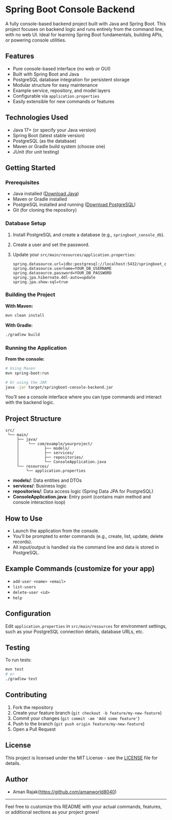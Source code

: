 # Spring Boot Console Backend

A fully console-based backend project built with Java and Spring Boot. This project focuses on backend logic and runs entirely from the command line, with no web UI. Ideal for learning Spring Boot fundamentals, building APIs, or powering console utilities.

## Features

- Pure console-based interface (no web or GUI)
- Built with Spring Boot and Java
- PostgreSQL database integration for persistent storage
- Modular structure for easy maintenance
- Example service, repository, and model layers
- Configurable via `application.properties`
- Easily extensible for new commands or features

## Technologies Used

- Java 17+ (or specify your Java version)
- Spring Boot (latest stable version)
- PostgreSQL (as the database)
- Maven or Gradle build system (choose one)
- JUnit (for unit testing)

## Getting Started

### Prerequisites

- Java installed ([Download Java](https://adoptopenjdk.net/))
- Maven or Gradle installed
- PostgreSQL installed and running ([Download PostgreSQL](https://www.postgresql.org/download/))
- Git (for cloning the repository)

### Database Setup

1. Install PostgreSQL and create a database (e.g., `springboot_console_db`).
2. Create a user and set the password.
3. Update your `src/main/resources/application.properties`:

    ```properties
    spring.datasource.url=jdbc:postgresql://localhost:5432/springboot_console_db
    spring.datasource.username=YOUR_DB_USERNAME
    spring.datasource.password=YOUR_DB_PASSWORD
    spring.jpa.hibernate.ddl-auto=update
    spring.jpa.show-sql=true
    ```

### Building the Project

**With Maven:**
```bash
mvn clean install
```

**With Gradle:**
```bash
./gradlew build
```

### Running the Application

**From the console:**
```bash
# Using Maven
mvn spring-boot:run

# Or using the JAR
java -jar target/springboot-console-backend.jar
```

You’ll see a console interface where you can type commands and interact with the backend logic.

## Project Structure

```
src/
 └── main/
     ├── java/
     │    └── com/example/yourproject/
     │           ├── models/
     │           ├── services/
     │           ├── repositories/
     │           └── ConsoleApplication.java
     └── resources/
         └── application.properties
```

- **models/**: Data entities and DTOs
- **services/**: Business logic
- **repositories/**: Data access logic (Spring Data JPA for PostgreSQL)
- **ConsoleApplication.java**: Entry point (contains main method and console interaction loop)

## How to Use

- Launch the application from the console.
- You’ll be prompted to enter commands (e.g., create, list, update, delete records).
- All input/output is handled via the command line and data is stored in PostgreSQL.

## Example Commands (customize for your app)

- `add-user <name> <email>`
- `list-users`
- `delete-user <id>`
- `help`

## Configuration

Edit `application.properties` in `src/main/resources` for environment settings, such as your PostgreSQL connection details, database URLs, etc.

## Testing

To run tests:
```bash
mvn test
# or
./gradlew test
```

## Contributing

1. Fork the repository
2. Create your feature branch (`git checkout -b feature/my-new-feature`)
3. Commit your changes (`git commit -am 'Add some feature'`)
4. Push to the branch (`git push origin feature/my-new-feature`)
5. Open a Pull Request

## License

This project is licensed under the MIT License - see the [LICENSE](LICENSE) file for details.

## Author

- Aman Rajak(https://github.com/amanworld8040)

---

Feel free to customize this README with your actual commands, features, or additional sections as your project grows!
